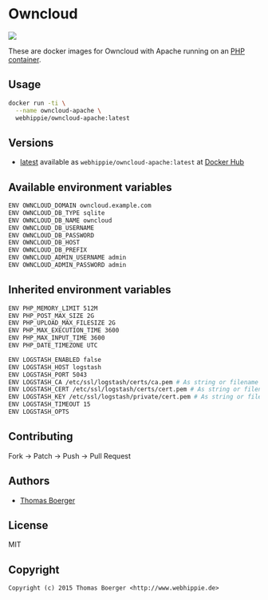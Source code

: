 # Owncloud

[![](https://badge.imagelayers.io/webhippie/owncloud-apache:latest.svg)](https://imagelayers.io/?images=webhippie/owncloud-apache:latest 'Get your own badge on imagelayers.io')

These are docker images for Owncloud with Apache running on an
[PHP container](https://registry.hub.docker.com/u/webhippie/php-apache/).


## Usage

```bash
docker run -ti \
  --name owncloud-apache \
  webhippie/owncloud-apache:latest
```


## Versions

* [latest](https://github.com/dockhippie/owncloud/tree/master)
  available as ```webhippie/owncloud-apache:latest``` at
  [Docker Hub](https://registry.hub.docker.com/u/webhippie/owncloud-apache/)


## Available environment variables

```bash
ENV OWNCLOUD_DOMAIN owncloud.example.com
ENV OWNCLOUD_DB_TYPE sqlite
ENV OWNCLOUD_DB_NAME owncloud
ENV OWNCLOUD_DB_USERNAME
ENV OWNCLOUD_DB_PASSWORD
ENV OWNCLOUD_DB_HOST
ENV OWNCLOUD_DB_PREFIX
ENV OWNCLOUD_ADMIN_USERNAME admin
ENV OWNCLOUD_ADMIN_PASSWORD admin
```


## Inherited environment variables

```bash
ENV PHP_MEMORY_LIMIT 512M
ENV PHP_POST_MAX_SIZE 2G
ENV PHP_UPLOAD_MAX_FILESIZE 2G
ENV PHP_MAX_EXECUTION_TIME 3600
ENV PHP_MAX_INPUT_TIME 3600
ENV PHP_DATE_TIMEZONE UTC
```

```bash
ENV LOGSTASH_ENABLED false
ENV LOGSTASH_HOST logstash
ENV LOGSTASH_PORT 5043
ENV LOGSTASH_CA /etc/ssl/logstash/certs/ca.pem # As string or filename
ENV LOGSTASH_CERT /etc/ssl/logstash/certs/cert.pem # As string or filename
ENV LOGSTASH_KEY /etc/ssl/logstash/private/cert.pem # As string or filename
ENV LOGSTASH_TIMEOUT 15
ENV LOGSTASH_OPTS
```


## Contributing

Fork -> Patch -> Push -> Pull Request


## Authors

* [Thomas Boerger](https://github.com/tboerger)


## License

MIT


## Copyright

```
Copyright (c) 2015 Thomas Boerger <http://www.webhippie.de>
```
